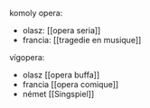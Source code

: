 komoly opera:
- olasz: [[opera seria]]
- francia: [[tragedie en musique]]

vígopera:
- olasz [[opera buffa]]
- francia [[opera comique]]
- német [[Singspiel]]